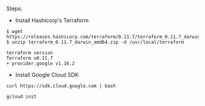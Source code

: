 #

Steps:

- Install Hashicorp's Terraform

```
$ wget https://releases.hashicorp.com/terraform/0.11.7/terraform_0.11.7_darwin_amd64.zip
$ unzip terraform_0.11.7_darwin_amd64.zip -d /usr/local/terraform
```

```
terraform version
Terraform v0.11.7
+ provider.google v1.16.2
```

- Install Google Cloud SDK

```
curl https://sdk.cloud.google.com | bash
```

```
gcloud init
```
